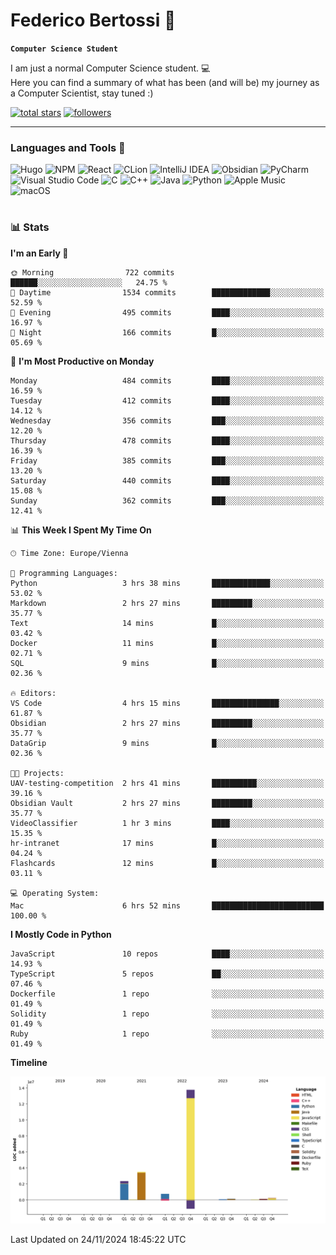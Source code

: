 # Federico Bertossi 🚀

**`Computer Science Student`**

[//]: # (Thanks to @ForrestKnight for the inspiration.)

<!-- TODO: Insert a banner image -->

I am just a normal Computer Science student. 💻 </br>
Here you can find a summary of what has been (and will be) my journey as a Computer Scientist, stay tuned :)

   <p>
      <a href="https://github.com/mrBymax?tab=repositories&sort=stargazers">
         <img alt="total stars" title="Total stars on GitHub" src="https://custom-icon-badges.demolab.com/github/stars/mrBymax?color=55960c&style=for-the-badge&labelColor=488207&logo=star"/></a>
<a href="https://github.com/mrBymax?tab=followers">
         <img alt="followers" title="Follow me on Github" src="https://custom-icon-badges.demolab.com/github/followers/mrBymax?color=236ad3&labelColor=1155ba&style=for-the-badge&logo=person-add&label=Follow&logoColor=white"/></a>
   </p>

---

<!-- TODO: Insert a GIF -->
### Languages and Tools 🧰

<!-- TODO: Change it with shields -->
![Hugo](https://img.shields.io/badge/Hugo-black.svg?style=for-the-badge&logo=Hugo)
![NPM](https://img.shields.io/badge/NPM-%23CB3837.svg?style=for-the-badge&logo=npm&logoColor=white)
![React](https://img.shields.io/badge/react-%2320232a.svg?style=for-the-badge&logo=react&logoColor=%2361DAFB)
![CLion](https://img.shields.io/badge/CLion-black?style=for-the-badge&logo=clion&logoColor=white)
![IntelliJ IDEA](https://img.shields.io/badge/IntelliJIDEA-000000.svg?style=for-the-badge&logo=intellij-idea&logoColor=white)
![Obsidian](https://img.shields.io/badge/Obsidian-%23483699.svg?style=for-the-badge&logo=obsidian&logoColor=white)
![PyCharm](https://img.shields.io/badge/pycharm-143?style=for-the-badge&logo=pycharm&logoColor=black&color=black&labelColor=green)
![Visual Studio Code](https://img.shields.io/badge/Visual%20Studio%20Code-0078d7.svg?style=for-the-badge&logo=visual-studio-code&logoColor=white)
![C](https://img.shields.io/badge/c-%2300599C.svg?style=for-the-badge&logo=c&logoColor=white)
![C++](https://img.shields.io/badge/c++-%2300599C.svg?style=for-the-badge&logo=c%2B%2B&logoColor=white)
![Java](https://img.shields.io/badge/java-%23ED8B00.svg?style=for-the-badge&logo=openjdk&logoColor=white)
![Python](https://img.shields.io/badge/python-3670A0?style=for-the-badge&logo=python&logoColor=ffdd54)
![Apple Music](https://img.shields.io/badge/Apple_Music-9933CC?style=for-the-badge&logo=apple-music&logoColor=white)
![macOS](https://img.shields.io/badge/mac%20os-000000?style=for-the-badge&logo=macos&logoColor=F0F0F0)


#

### 📊 Stats

<!-- ![My GitHub stats](https://github-readme-stats.vercel.app/api?username=mrBymax&show_icons=true&theme=dracula) -->


<!--START_SECTION:waka-->
**I'm an Early 🐤** 

```text
🌞 Morning                722 commits         ██████░░░░░░░░░░░░░░░░░░░   24.75 % 
🌆 Daytime                1534 commits        █████████████░░░░░░░░░░░░   52.59 % 
🌃 Evening                495 commits         ████░░░░░░░░░░░░░░░░░░░░░   16.97 % 
🌙 Night                  166 commits         █░░░░░░░░░░░░░░░░░░░░░░░░   05.69 % 
```
📅 **I'm Most Productive on Monday** 

```text
Monday                   484 commits         ████░░░░░░░░░░░░░░░░░░░░░   16.59 % 
Tuesday                  412 commits         ████░░░░░░░░░░░░░░░░░░░░░   14.12 % 
Wednesday                356 commits         ███░░░░░░░░░░░░░░░░░░░░░░   12.20 % 
Thursday                 478 commits         ████░░░░░░░░░░░░░░░░░░░░░   16.39 % 
Friday                   385 commits         ███░░░░░░░░░░░░░░░░░░░░░░   13.20 % 
Saturday                 440 commits         ████░░░░░░░░░░░░░░░░░░░░░   15.08 % 
Sunday                   362 commits         ███░░░░░░░░░░░░░░░░░░░░░░   12.41 % 
```


📊 **This Week I Spent My Time On** 

```text
🕑︎ Time Zone: Europe/Vienna

💬 Programming Languages: 
Python                   3 hrs 38 mins       █████████████░░░░░░░░░░░░   53.02 % 
Markdown                 2 hrs 27 mins       █████████░░░░░░░░░░░░░░░░   35.77 % 
Text                     14 mins             █░░░░░░░░░░░░░░░░░░░░░░░░   03.42 % 
Docker                   11 mins             █░░░░░░░░░░░░░░░░░░░░░░░░   02.71 % 
SQL                      9 mins              █░░░░░░░░░░░░░░░░░░░░░░░░   02.36 % 

🔥 Editors: 
VS Code                  4 hrs 15 mins       ███████████████░░░░░░░░░░   61.87 % 
Obsidian                 2 hrs 27 mins       █████████░░░░░░░░░░░░░░░░   35.77 % 
DataGrip                 9 mins              █░░░░░░░░░░░░░░░░░░░░░░░░   02.36 % 

🐱‍💻 Projects: 
UAV-testing-competition  2 hrs 41 mins       ██████████░░░░░░░░░░░░░░░   39.16 % 
Obsidian Vault           2 hrs 27 mins       █████████░░░░░░░░░░░░░░░░   35.77 % 
VideoClassifier          1 hr 3 mins         ████░░░░░░░░░░░░░░░░░░░░░   15.35 % 
hr-intranet              17 mins             █░░░░░░░░░░░░░░░░░░░░░░░░   04.24 % 
Flashcards               12 mins             █░░░░░░░░░░░░░░░░░░░░░░░░   03.11 % 

💻 Operating System: 
Mac                      6 hrs 52 mins       █████████████████████████   100.00 % 
```

**I Mostly Code in Python** 

```text
JavaScript               10 repos            ████░░░░░░░░░░░░░░░░░░░░░   14.93 % 
TypeScript               5 repos             ██░░░░░░░░░░░░░░░░░░░░░░░   07.46 % 
Dockerfile               1 repo              ░░░░░░░░░░░░░░░░░░░░░░░░░   01.49 % 
Solidity                 1 repo              ░░░░░░░░░░░░░░░░░░░░░░░░░   01.49 % 
Ruby                     1 repo              ░░░░░░░░░░░░░░░░░░░░░░░░░   01.49 % 
```



**Timeline**

![Lines of Code chart](https://raw.githubusercontent.com/mrBymax/mrBymax/main/assets/bar_graph.png)


 Last Updated on 24/11/2024 18:45:22 UTC
<!--END_SECTION:waka-->


[linkedin]: https://linkedin.com/federico-bertossi
[website]:  https://www.federicobertossi.com

</details>
